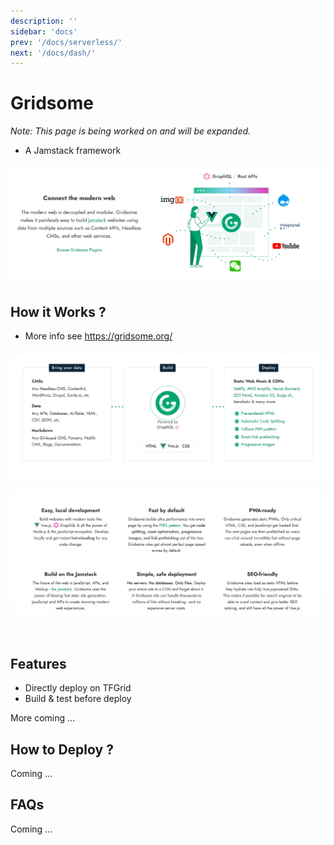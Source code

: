 ```yaml
---
description: ''
sidebar: 'docs'
prev: '/docs/serverless/'
next: '/docs/dash/'
---
```


# Gridsome

*Note: This page is being worked on and will be expanded.*

- A Jamstack framework

![](./img/gridsome3.png)

## How it Works ?

- More info see https://gridsome.org/

![](./img/gridsome.png)

![](./img/gridsome2.png)

## Features

- Directly deploy on TFGrid
- Build & test before deploy

More coming ...

## How to Deploy ?

Coming ...

## FAQs

Coming ...
